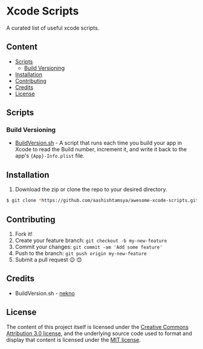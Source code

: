# Xcode Scripts

A curated list of useful xcode scripts.

## Content

-	[Scripts](#scripts)
	-	[Build Versioning](#build-versioning)
-	[Installation](#installation)
-	[Contributing](#contributing)
-	[Credits](#credits)
-	[License](#license)

## Scripts 

### Build Versioning

*	[BuildVersion.sh](BuildVersion.sh)	-	A script that runs each time you build your app in Xcode to read the Build number, increment it, and write it back to the app's `{App}-Info.plist` file.

## Installation

1. Download the zip or clone the repo to your desired directory.

```sh
$ git clone *https://github.com/aashishtamsya/awesome-xcode-scripts.git*
```


## Contributing

1. Fork it!
2. Create your feature branch: `git checkout -b my-new-feature`
3. Commit your changes: `git commit -am 'Add some feature'`
4. Push to the branch: `git push origin my-new-feature`
5. Submit a pull request 😉 😊

## Credits

*	BuildVersion.sh	- [nekno](http://stackoverflow.com/users/110776/nekno)


## License

The content of this project itself is licensed under the [Creative Commons Attribution 3.0 license](https://creativecommons.org/licenses/by/3.0/us/deed.en_US), and the underlying source code used to format and display that content is licensed under the [MIT license](https://opensource.org/licenses/mit-license.php).
